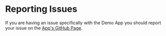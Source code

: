 # Reporting Issues

If you are having an issue specifically with the Demo App you should report your issue on the [App's GitHub Page](https://github.com/RTWA/App-DemoApp).

